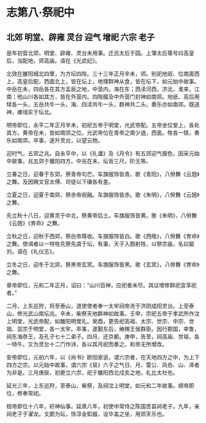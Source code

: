 # 志第八·祭祀中

## 北郊 明堂、辟雍 灵台 迎气 增祀 六宗 老子

是年初营北郊，明堂、辟雍、灵台未用事。迁吕太后于园。上簿太后尊号曰高皇后，当配地，郊高庙。语在《光武纪》。

北效在雒阳城北四里，为方坛四陛。三十三年正月辛未，郊。别祀地祇、位南面西上，高皇后配，西面北上，皆在坛上，地理群神从食，皆在坛下，如元始中故事。中岳在未，四岳各在其方孟辰之地，中营内。海在东；西渎河西，济北，淮来，江南；他山川各如其方，皆在外营内。四陛醊及中外营门封神如南郊。地祇、高后用犊各一头，五岳共牛一头，海、四渎共牛一头，群神共二头。奏乐亦如南郊。既送神，瘗俎实于坛北。

明帝即位，永平二年正月辛未，初祀五帝于明堂，光武帝配。五帝坐位堂上，各处其方。黄帝在未，皆如南郊之位。光武帝位在青帝之南少退，西面。牲各一犊，奏乐如南郊。卒事，遂升灵台，以望云物。

迎时气，五郊之兆。自永平中，以《礼谶》及《月令》有五郊迎气服色，因采元始中故事，兆五郊于雒阳四方。中兆在未，坛皆三尺，阶无等。

立春之日，迎春于东郊，祭青帝句芒。车旗服饰皆青。歌《青阳》，八佾舞《云翘》之舞。及因赐文官太傅、司徒以下缣各有差。

立夏之日，迎夏于南郊，祭赤帝祝融。车旗服饰皆赤。歌《朱明》，八佾舞《云翘》之舞。

先立秋十八日，迎黄灵于中北，祭黄帝后土。车旗服饰皆黄。歌《朱明》，八佾舞《云翘》《育命》之舞。

立秋之日，迎秋于西郊，祭白帝蓐收。车旗服饰皆白。歌《西皓》，八佾舞《育命》之舞。使谒者以一特牲先祭先虞于坛，有事，天子入囿射牲，以祭宗庙，名曰貙刘。语在《礼仪志》。

立冬之日，迎冬于北郊，祭黑帝玄冥。车旗服饰皆黑。歌《玄冥》，八佾舞《育命》之舞。

章帝即位，元和二年正月，诏曰：“山川百神，应祀者未尽。其议增修群祀宜享祀者。”

二月，上东巡狩，将至泰山，道使使者奉一太牢祠帝尧于济阴成阳灵台。上至泰山，修光武山南坛兆。辛未，柴祭天地群神如故事。壬申，宗祀五帝于孝武所作汶上明堂，光武帝配，如雒阳明堂礼。癸酉，更告祀高祖、太宗、世宗、中宗、世祖、显宗于明堂，各一太牢。卒事，遂觐东后，飨赐王侯群臣。因行郡国，幸鲁，祠东海恭王，及孔子七十二弟子。四月，还京都。庚申，告至，祠高庙、世祖，各一特牛。又为灵台十二门作诗，各以其月祀而奏之。和帝无所增改。

安帝即位，元初六年，以《尚书》欧阳家说，谓六宗者，在天地四方之中，为上下四方之宗。以元始中故事，谓六宗《易》六子之气日、月、雷公、风伯、山、泽者为非是。三月庚辰，初更立六宗，祀于雒阳西北戍亥之地，礼比太社也。

延光三年，上东巡狩，至泰山，柴祭，及祠汶上明堂，如元和二年故事。顺帝即位，修奉常祀。

桓帝即位十八年，好神仙事。延熹八年，初使中常侍之陈国苦县祠老子。九年，亲祠老子于濯龙。文罽为坛，饰淳金釦器，设华盖之坐，用郊天乐也。
